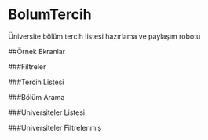 # BolumTercih

Üniversite bölüm tercih listesi hazırlama ve paylaşım robotu

##Örnek Ekranlar

###Filtreler

###Tercih Listesi

###Bölüm Arama

###Universiteler Listesi

###Universiteler Filtrelenmiş


